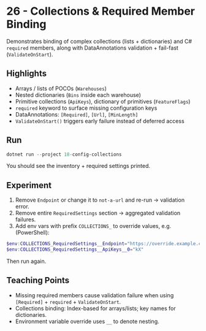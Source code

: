 # 26 - Collections & Required Member Binding

Demonstrates binding of complex collections (lists + dictionaries) and C# `required` members, along with DataAnnotations validation + fail-fast (`ValidateOnStart`).

## Highlights

- Arrays / lists of POCOs (`Warehouses`)
- Nested dictionaries (`Bins` inside each warehouse)
- Primitive collections (`ApiKeys`), dictionary of primitives (`FeatureFlags`)
- `required` keyword to surface missing configuration keys
- DataAnnotations: `[Required]`, `[Url]`, `[MinLength]`
- `ValidateOnStart()` triggers early failure instead of deferred access

## Run

```powershell
dotnet run --project 18-config-collections
```

You should see the inventory + required settings printed.

## Experiment

1. Remove `Endpoint` or change it to `not-a-url` and re-run -> validation error.
2. Remove entire `RequiredSettings` section -> aggregated validation failures.
3. Add env vars with prefix `COLLECTIONS_` to override values, e.g. (PowerShell):

```powershell
$env:COLLECTIONS_RequiredSettings__Endpoint="https://override.example.com"
$env:COLLECTIONS_RequiredSettings__ApiKeys__0="kX"
```

Then run again.

## Teaching Points

- Missing required members cause validation failure when using `[Required]` + `required` + `ValidateOnStart`.
- Collections binding: Index-based for arrays/lists; key names for dictionaries.
- Environment variable override uses `__` to denote nesting.
